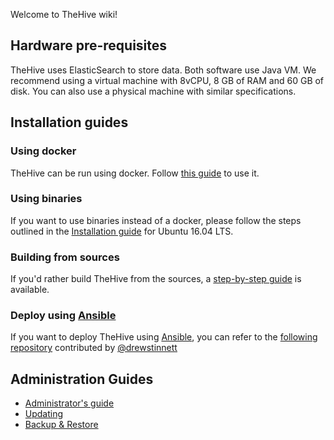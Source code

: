 Welcome to TheHive wiki!

## Hardware pre-requisites

TheHive uses ElasticSearch to store data. Both software use Java VM. We recommend using a virtual machine with 8vCPU, 8 GB of RAM and 60 GB of disk. You can also use a physical machine with similar specifications.

## Installation guides

### Using docker

TheHive can be run using docker. Follow [this guide](docker-guide) to use it.

### Using binaries

If you want to use binaries instead of a docker, please follow the steps outlined in the [Installation guide](Installation-guide) for Ubuntu 16.04 LTS.

### Building from sources
If you'd rather build TheHive from the sources, a [step-by-step guide](Build-guide) is available.

### Deploy using [Ansible](https://www.ansible.com/)
If you want to deploy TheHive using [Ansible](https://www.ansible.com/), you can refer to the [following repository](https://github.com/drewstinnett/ansible-thehive) contributed by [@drewstinnett](https://github.com/drewstinnett)

## Administration Guides
- [Administrator's guide](Administrator's-guide)
- [Updating](Updating)
- [Backup & Restore](Backup-&-Restore)
